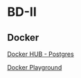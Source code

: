 # BD-II

## Docker
<a href="https://hub.docker.com/_/postgres">Docker HUB - Postgres</a></p>

<a href="https://labs.play-with-docker.com/">Docker Playground</a></p>

